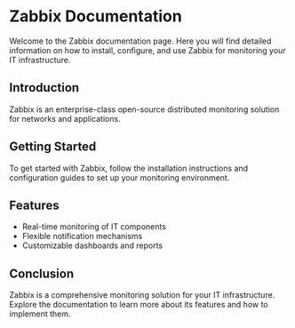 # Zabbix Documentation

Welcome to the Zabbix documentation page. Here you will find detailed information on how to install, configure, and use Zabbix for monitoring your IT infrastructure.

## Introduction

Zabbix is an enterprise-class open-source distributed monitoring solution for networks and applications.

## Getting Started

To get started with Zabbix, follow the installation instructions and configuration guides to set up your monitoring environment.

## Features

- Real-time monitoring of IT components
- Flexible notification mechanisms
- Customizable dashboards and reports

## Conclusion

Zabbix is a comprehensive monitoring solution for your IT infrastructure. Explore the documentation to learn more about its features and how to implement them.
